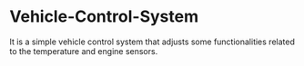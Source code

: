 # Vehicle-Control-System
It is a simple vehicle control system that adjusts some functionalities related to the temperature and engine sensors.
